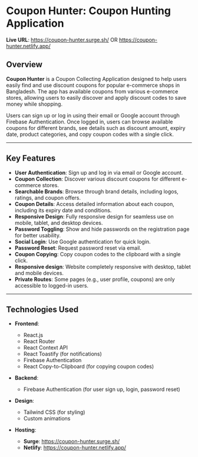 # Coupon Hunter: Coupon Hunting Application

**Live URL**: https://coupon-hunter.surge.sh/ OR https://coupon-hunter.netlify.app/

## Overview

**Coupon Hunter** is a Coupon Collecting Application designed to help users easily find and use discount coupons for popular e-commerce shops in Bangladesh. The app has available coupons from various e-commerce stores, allowing users to easily discover and apply discount codes to save money while shopping.

Users can sign up or log in using their email or Google account through Firebase Authentication. Once logged in, users can browse available coupons for different brands, see details such as discount amount, expiry date, product categories, and copy coupon codes with a single click.

---

## Key Features

- **User Authentication**: Sign up and log in via email or Google account.
- **Coupon Collection**: Discover various discount coupons for different e-commerce stores.
- **Searchable Brands**: Browse through brand details, including logos, ratings, and coupon offers.
- **Coupon Details**: Access detailed information about each coupon, including its expiry date and conditions.
- **Responsive Design**: Fully responsive design for seamless use on mobile, tablet, and desktop devices.
- **Password Toggling**: Show and hide passwords on the registration page for better usability.
- **Social Login**: Use Google authentication for quick login.
- **Password Reset**: Request password reset via email.
- **Coupon Copying**: Copy coupon codes to the clipboard with a single click.
- **Responsive design**: Website completely responsive with desktop, tablet and mobile devices.
- **Private Routes**: Some pages (e.g., user profile, coupons) are only accessible to logged-in users.

---

## Technologies Used

- **Frontend**:

  - React.js
  - React Router
  - React Context API
  - React Toastify (for notifications)
  - Firebase Authentication
  - React Copy-to-Clipboard (for copying coupon codes)

- **Backend**:

  - Firebase Authentication (for user sign up, login, password reset)

- **Design**:

  - Tailwind CSS (for styling)
  - Custom animations

- **Hosting**:
  - **Surge**: https://coupon-hunter.surge.sh/
  - **Netlify**: https://coupon-hunter.netlify.app/
